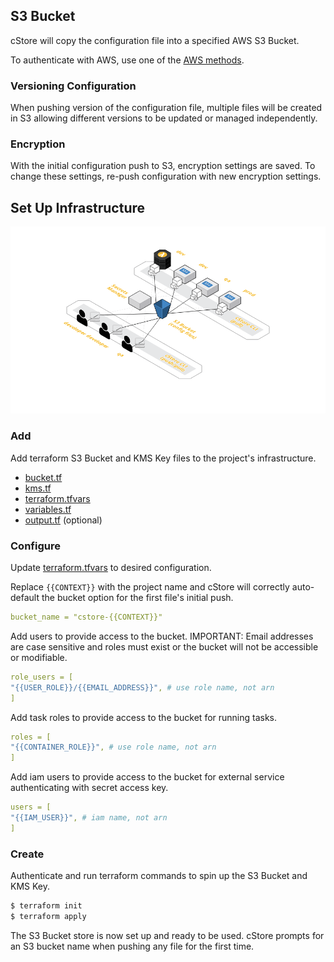 ## S3 Bucket ##

cStore will copy the configuration file into a specified AWS S3 Bucket.

To authenticate with AWS, use one of the [AWS methods](https://docs.aws.amazon.com/sdk-for-go/v1/developer-guide/configuring-sdk.html).

### Versioning Configuration ###

When pushing version of the configuration file, multiple files will be created in S3 allowing different versions to be updated or managed independently.

### Encryption ###

With the initial configuration push to S3, encryption settings are saved. To change these settings, re-push configuration with new encryption settings.

## Set Up Infrastructure ##

![AWS Architecture Example](cstore.png "AWS Architecture Example")

### Add ###
Add terraform S3 Bucket and KMS Key files to the project's infrastructure.
- [bucket.tf](../infrastructure/s3/bucket.tf)
- [kms.tf](../infrastructure/s3/kms.tf)
- [terraform.tfvars](../infrastructure/s3/terraform.tfvars)
- [variables.tf](../infrastructure/s3/variables.tf)
- [output.tf](../infrastructure/s3/output.tf) (optional)

### Configure ###
Update [terraform.tfvars](../infrastructure/s3/terraform.tfvars) to desired configuration.

Replace `{{CONTEXT}}` with the project name and cStore will correctly auto-default the bucket option for the first file's initial push.
```yml
bucket_name = "cstore-{{CONTEXT}}"
```
Add users to provide access to the bucket. IMPORTANT: Email addresses are case sensitive and roles must exist or the bucket will not be accessible or modifiable.

```yml
role_users = [
"{{USER_ROLE}}/{{EMAIL_ADDRESS}}", # use role name, not arn
]
```

Add task roles to provide access to the bucket for running tasks.
```yml
roles = [
"{{CONTAINER_ROLE}}", # use role name, not arn
]
```

Add iam users to provide access to the bucket for external service authenticating with secret access key.
```yml
users = [
"{{IAM_USER}}", # iam name, not arn
]
```

### Create ###
Authenticate and run terraform commands to spin up the S3 Bucket and KMS Key.

```bash
$ terraform init
$ terraform apply 
```

The S3 Bucket store is now set up and ready to be used. cStore prompts for an S3 bucket name when pushing any file for the first time.



